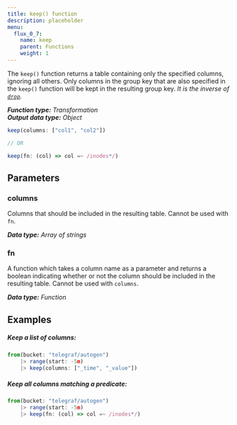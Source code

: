 ```yaml
---
title: keep() function
description: placeholder
menu:
  flux_0_7:
    name: keep
    parent: Functions
    weight: 1
---
```


The `keep()` function returns a table containing only the specified columns, ignoring all others.
Only columns in the group key that are also specified in the `keep()` function will be kept in the resulting group key.
_It is the inverse of [`drop`](../drop)._

_**Function type:** Transformation_  
_**Output data type:** Object_

```js
keep(columns: ["col1", "col2"])

// OR

keep(fn: (col) => col =~ /inodes*/)
```

## Parameters

### columns
Columns that should be included in the resulting table.
Cannot be used with `fn`.

_**Data type:** Array of strings_

### fn
A function which takes a column name as a parameter and returns a boolean indicating
whether or not the column should be included in the resulting table.
Cannot be used with `columns`.

_**Data type:** Function_

## Examples

##### Keep a list of columns:
```js
from(bucket: "telegraf/autogen")
    |> range(start: -5m)
    |> keep(columns: ["_time", "_value"])
```

##### Keep all columns matching a predicate:
```js
from(bucket: "telegraf/autogen")
    |> range(start: -5m)
    |> keep(fn: (col) => col =~ /inodes*/)
```
